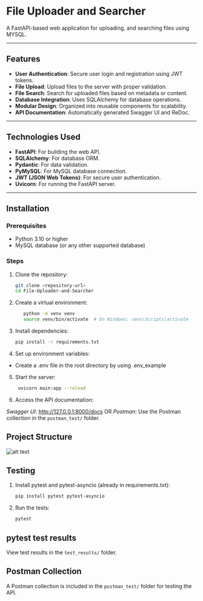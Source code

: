 # File Uploader and Searcher

A FastAPI-based web application for uploading, and searching files using MYSQL. 

---

## Features

- **User Authentication**: Secure user login and registration using JWT tokens.
- **File Upload**: Upload files to the server with proper validation.
- **File Search**: Search for uploaded files based on metadata or content.
- **Database Integration**: Uses SQLAlchemy for database operations.
- **Modular Design**: Organized into reusable components for scalability.
- **API Documentation**: Automatically generated Swagger UI and ReDoc.

---

## Technologies Used

- **FastAPI**: For building the web API.
- **SQLAlchemy**: For database ORM.
- **Pydantic**: For data validation.
- **PyMySQL**: For MySQL database connection.
- **JWT (JSON Web Tokens)**: For secure user authentication.
- **Uvicorn**: For running the FastAPI server.

---

## Installation

### Prerequisites
- Python 3.10 or higher
- MySQL database (or any other supported database)

### Steps
1. Clone the repository:
   ```bash
   git clone <repository-url>
   cd File-Uploader-and-Searcher
2. Create a virtual environment:
   ```bash
      python -m venv venv
      source venv/bin/activate  # On Windows: venv\Scripts\activate
3. Install dependencies:
   ```bash
   pip install -r requirements.txt
4. Set up environment variables:

- Create a .env file in the root directory by using .env_example

5. Start the server:
   ```bash
    uvicorn main:app --reload

6. Access the API documentation:

*Swagger UI*: http://127.0.0.1:8000/docs
OR 
*Postman*: Use the Postman collection in the `postman_test/` folder.

## Project Structure
![alt text](image.png)


## Testing
1. Install pytest and pytest-asyncio (already in requirements.txt):
    ```bash
    pip install pytest pytest-asyncio

2. Run the tests:
    ```bash
    pytest

## pytest test results
View test results in the `test_results/` folder.

## Postman Collection

A Postman collection is included in the `postman_test/` folder for testing the API.
